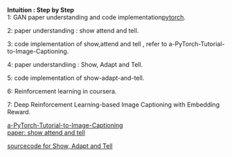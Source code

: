 **Intuition : Step by Step**    
1: GAN paper understanding and code implementation[pytorch](https://pytorch.org).    
 
2: paper understanding : show attend and tell.

3: code implementation of show,attend and tell , refer to  a-PyTorch-Tutorial-to-Image-Captioning.  

4: paper understandiing : Show, Adapt and Tell.

5: code implementation of show-adapt-and-tell.   

6: Reinforcement learning in coursera.   

7: Deep Reinforcement Learning-based Image Captioning with Embedding Reward.  


[a-PyTorch-Tutorial-to-Image-Captioning](https://github.com/sgrvinod/a-PyTorch-Tutorial-to-Image-Captioning)   
[paper: show attend and tell](https://arxiv.org/pdf/1502.03044.pdf)    

[sourcecode for Show, Adapt and Tell](https://github.com/insigh/show-adapt-and-tell)

